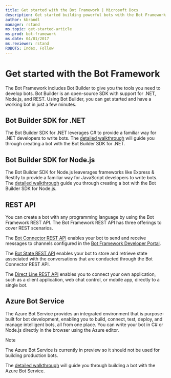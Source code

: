 ```yaml
---
title: Get started with the Bot Framework | Microsoft Docs
description: Get started building powerful bots with the Bot Framework.
author: kbrandl
manager: rstand
ms.topic: get-started-article
ms.prod: bot-framework
ms.date: 04/01/2017
ms.reviewer: rstand
ROBOTS: Index, Follow
---
```

# Get started with the Bot Framework
<!--the bot builder should be its own H2 section -->
The Bot Framework includes Bot Builder to give you the tools you need to develop bots. Bot Builder is an open-source SDK with support for .NET, Node.js, and REST. Using Bot Builder, you can get started and have a working bot in just a few minutes.

## Bot Builder SDK for .NET
The Bot Builder SDK for .NET leverages C# to provide a familiar way for .NET developers to write bots. The [detailed walkthrough](~/dotnet/getstarted.md) will guide you through creating a bot with the Bot Builder SDK for .NET.

## Bot Builder SDK for Node.js
The Bot Builder SDK for Node.js leaverages frameworks like Express & Restify to provide a familiar way for JavaScript developers to write bots. The [detailed walkthrough](~/nodejs/getstarted.md) guide you through creating a bot with the Bot Builder SDK for Node.js. 

## REST API
You can create a bot with any programming language by using the Bot Framework REST API. The Bot Framework REST API has three offerings to cover REST scenarios.

The [Bot Connector REST API][connectorAPI] enables your bot to send and receive messages to channels configured in the [Bot Framework Developer Portal](https://dev.botframework.com/). 

The [Bot State REST API][stateAPI] enables your bot to store and retrieve state associated with the conversations that are conducted through the Bot Connector REST API.

The [Direct Line REST API][directLineAPI] enables you to connect your own application, such as a client application, web chat control, or mobile app, directly to a single bot.

## Azure Bot Service
The Azure Bot Service provides an integrated environment that is purpose-built for bot development, 
enabling you to build, connect, test, deploy, and manage intelligent bots, all from one place. 
You can write your bot in C# or Node.js directly in the browser using the Azure editor.

> [!NOTE]
> The Azure Bot Service is currently in preview so it should not be used for building production bots.

The [detailed walkthrough](~/azure/azure-bot-service-getstarted.md) will guide you through building a bot with the Azure Bot Service.

[connectorAPI]: https://docs.botframework.com/en-us/restapi/connector/#navtitle
 
[stateAPI]: https://docs.botframework.com/en-us/restapi/state/#navtitle

[directLineAPI]: https://docs.botframework.com/en-us/restapi/directline3/#navtitle